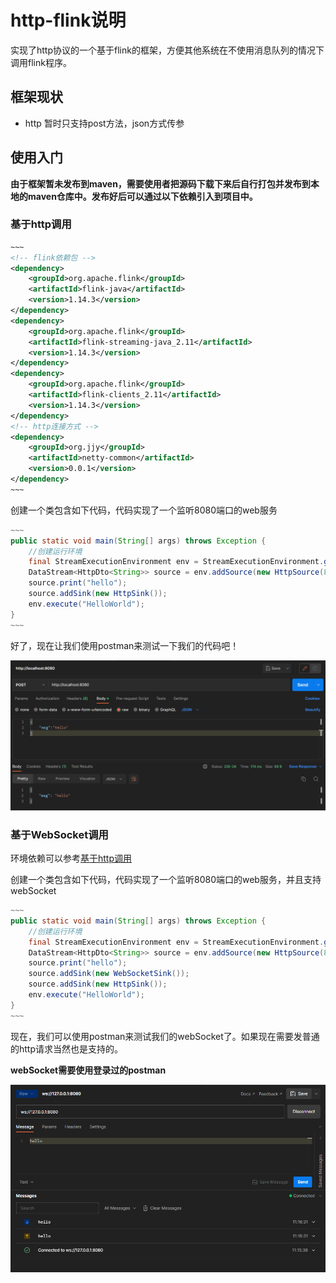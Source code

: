 # http-flink说明
实现了http协议的一个基于flink的框架，方便其他系统在不使用消息队列的情况下调用flink程序。

## 框架现状
* http 暂时只支持post方法，json方式传参

## 使用入门
**由于框架暂未发布到maven，需要使用者把源码下载下来后自行打包并发布到本地的maven仓库中。发布好后可以通过以下依赖引入到项目中。**

### <a name="基于http调用">基于http调用</a>

```xml
~~~
<!-- flink依赖包 -->
<dependency>
    <groupId>org.apache.flink</groupId>
    <artifactId>flink-java</artifactId>
    <version>1.14.3</version>
</dependency>
<dependency>
    <groupId>org.apache.flink</groupId>
    <artifactId>flink-streaming-java_2.11</artifactId>
    <version>1.14.3</version>
</dependency>
<dependency>
    <groupId>org.apache.flink</groupId>
    <artifactId>flink-clients_2.11</artifactId>
    <version>1.14.3</version>
</dependency>
<!-- http连接方式 -->
<dependency>
    <groupId>org.jjy</groupId>
    <artifactId>netty-common</artifactId>
    <version>0.0.1</version>
</dependency>
~~~
```

创建一个类包含如下代码，代码实现了一个监听8080端口的web服务

```java
~~~
public static void main(String[] args) throws Exception {
    //创建运行环境
    final StreamExecutionEnvironment env = StreamExecutionEnvironment.getExecutionEnvironment();
    DataStream<HttpDto<String>> source = env.addSource(new HttpSource(8080));
    source.print("hello");
    source.addSink(new HttpSink());
    env.execute("HelloWorld");
}
~~~
```

好了，现在让我们使用postman来测试一下我们的代码吧！

![helloWord测试](./img/helloWord测试.png)

### 基于WebSocket调用

环境依赖可以参考<a href="#基于http调用">基于http调用</a>

创建一个类包含如下代码，代码实现了一个监听8080端口的web服务，并且支持webSocket

```java
~~~
public static void main(String[] args) throws Exception {
    //创建运行环境
    final StreamExecutionEnvironment env = StreamExecutionEnvironment.getExecutionEnvironment();
    DataStream<HttpDto<String>> source = env.addSource(new HttpSource(8080));
    source.print("hello");
    source.addSink(new WebSocketSink());
    source.addSink(new HttpSink());
    env.execute("HelloWorld");
}
~~~
```

现在，我们可以使用postman来测试我们的webSocket了。如果现在需要发普通的http请求当然也是支持的。

**webSocket需要使用登录过的postman**

![webSocket测试](./img/webSocket测试.png)